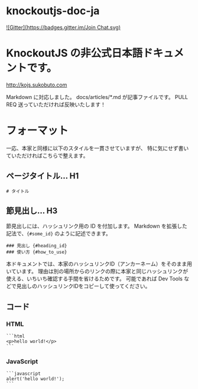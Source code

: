 knockoutjs-doc-ja
=================
[![Gitter](https://badges.gitter.im/Join Chat.svg)](https://gitter.im/sukobuto/knockoutjs-doc-ja?utm_source=badge&utm_medium=badge&utm_campaign=pr-badge&utm_content=badge)

# KnockoutJS の非公式日本語ドキュメントです。

http://kojs.sukobuto.com

Markdown に対応しました。
docs/articles/*.md が記事ファイルです。
PULL REQ 送っていただければ反映いたします！

# フォーマット

一応、本家と同様に以下のスタイルを一貫させていますが、
特に気にせず書いていただければこちらで整えます。

## ページタイトル... H1

```
# タイトル
```

## 節見出し... H3

節見出しには、ハッシュリンク用の ID を付加します。
Markdown を拡張した記法で、`{#some_id}` のように記述できます。

```
### 見出し {#heading_id}
### 使い方 {#how_to_use}
```

本ドキュメントでは、本家のハッシュリンクID（アンカーネーム）をそのまま用いています。
理由は別の場所からのリンクの際に本家と同じハッシュリンクが使える、いちいち確認する手間を省けるためです。
可能であれば Dev Tools などで見出しのハッシュリンクIDをコピーして使ってください。

## コード

### HTML

	```html
	<p>hello world!</p>
	```

### JavaScript

	```javascript
	alert('hello world!');
	```

